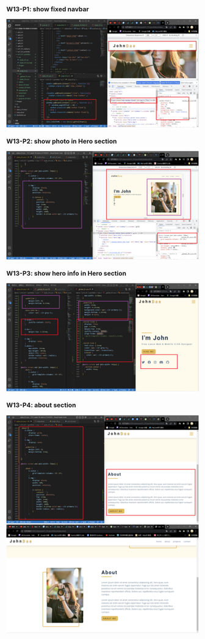 ### W13-P1: show fixed navbar

![](w13-p1.png)

### W13-P2: show photo in Hero section

![](w13-p2.png)

### W13-P3: show hero info in Hero section

![](w13-p3.png)

### W13-P4: about section

![](w13-p4-1.png)
![](w13-p4-2.png)
